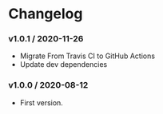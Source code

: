 Changelog
=========

### v1.0.1 / 2020-11-26

  - Migrate From Travis CI to GitHub Actions
  - Update dev dependencies

### v1.0.0 / 2020-08-12

  - First version.
